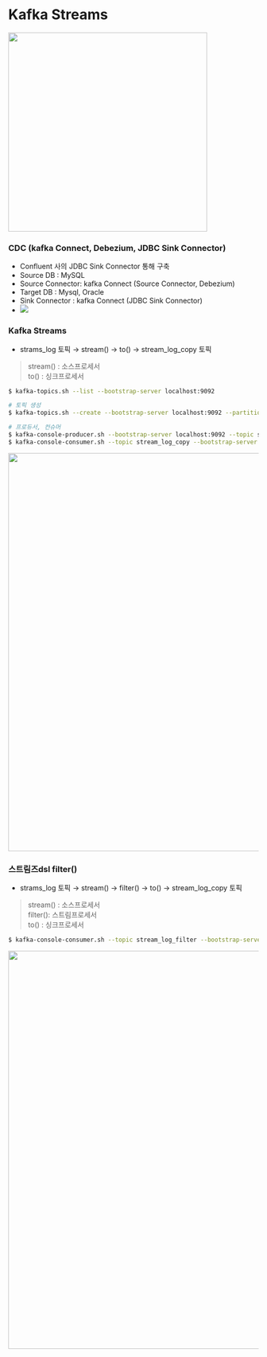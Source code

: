 # Kafka Streams
<img src="https://user-images.githubusercontent.com/114554407/228961329-95175296-bd39-4365-baea-81ca8b234a43.jpeg" width="400"/>

### CDC (kafka Connect, Debezium, JDBC Sink Connector)
- Confluent 사의 JDBC Sink Connector 통해 구축
- Source DB : MySQL
- Source Connector: kafka Connect (Source Connector, Debezium)
- Target DB : Mysql, Oracle
- Sink Connector : kafka Connect (JDBC Sink Connector)
- [![](https://img.shields.io/badge/KarlaLog-000000?style=flat-square&logo=Tistory&logoColor=white)](https://karla.tistory.com/11?category=1125492)


### Kafka Streams
- strams_log 토픽 → stream() → to() → stream_log_copy 토픽
> stream() : 소스프로세서 <br> to() : 싱크프로세서
```bash
$ kafka-topics.sh --list --bootstrap-server localhost:9092

# 토픽 생성
$ kafka-topics.sh --create --bootstrap-server localhost:9092 --partitions 3 --topic stream_log

# 프로듀서, 컨슈머
$ kafka-console-producer.sh --bootstrap-server localhost:9092 --topic stream_log
$ kafka-console-consumer.sh --topic stream_log_copy --bootstrap-server localhost:9092 --from-beginning
```
<img src="https://user-images.githubusercontent.com/114554407/228963488-7bd289c8-f5d0-4d81-985c-e78db8e77b08.png" width="800"/>

<br>

### 스트림즈dsl filter()
- strams_log 토픽 → stream() → filter() → to() → stream_log_copy 토픽
> stream() : 소스프로세서 <br> filter(): 스트림프로세서 <br> to() : 싱크프로세서

```bash
$ kafka-console-consumer.sh --topic stream_log_filter --bootstrap-server localhost:9092 --from-beginning
```
<img src="https://user-images.githubusercontent.com/114554407/228963506-ef332308-faa2-44fe-8367-a16918c2cfb4.png" width="800"/>
